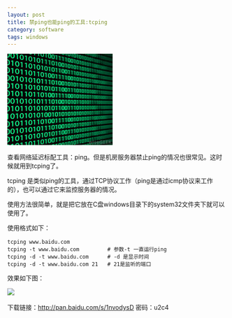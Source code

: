 ```yaml
---
layout: post
title: 禁ping也能ping的工具:tcping
category: software
tags: windows
---
```


![](/assets/img/encoding.jpg)

查看网络延迟标配工具：ping。但是机房服务器禁止ping的情况也很常见。这时候就用到tcping了。

tcping 是类似ping的工具，通过TCP协议工作（ping是通过icmp协议来工作的），也可以通过它来监控服务器的情况。

使用方法很简单，就是把它放在C盘windows目录下的system32文件夹下就可以使用了。

使用格式如下：

    tcping www.baidu.com
    tcping -t www.baidu.com         # 参数-t 一直运行ping
    tcping -d -t www.baidu.com      # -d 是显示时间
    tcping -d -t www.baidu.com 21   # 21是监听的端口
    
效果如下图：
    
![](http://7vigrt.com1.z0.glb.clouddn.com/blog/pic/201705/20170503205740.jpg)    


下载链接：http://pan.baidu.com/s/1nvodysD 密码：u2c4

